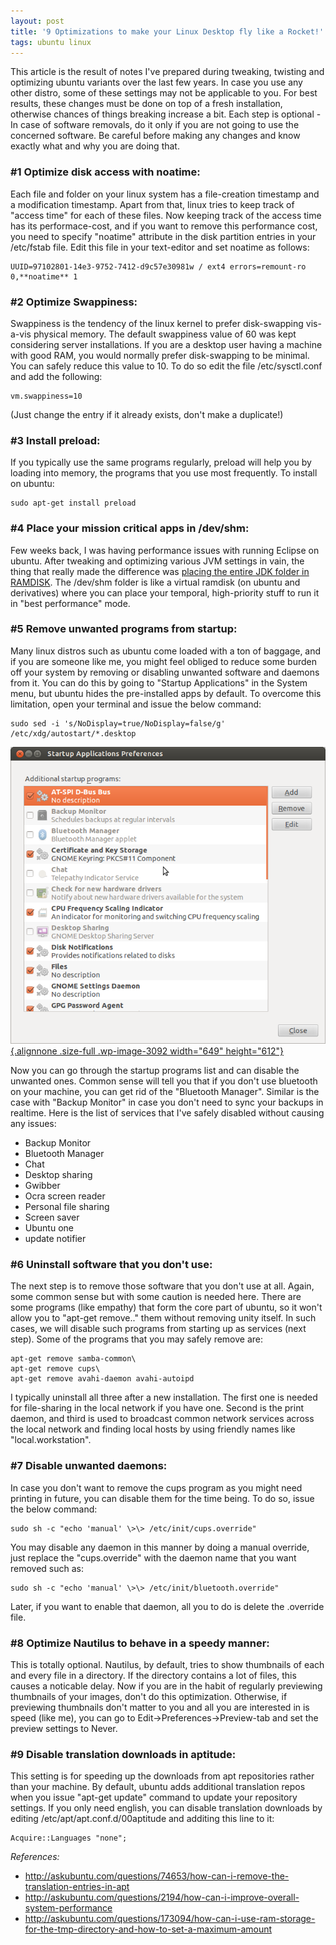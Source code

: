 ```yaml
---
layout: post
title: '9 Optimizations to make your Linux Desktop fly like a Rocket!'
tags: ubuntu linux
---
```


This article is the result of notes I've prepared during tweaking, twisting and optimizing ubuntu variants over the last few years. In case you use any other distro, some of these settings may not be applicable to you. For best results, these changes must be done on top of a fresh installation, otherwise chances of things breaking increase a bit. Each step is optional - In case of software removals, do it only if you are not going to use the concerned software. Be careful before making any changes and know exactly what and why you are doing that.<!--more-->

### \#1 Optimize disk access with noatime:

Each file and folder on your linux system has a file-creation timestamp and a modification timestamp. Apart from that, linux tries to keep track of "access time" for each of these files. Now keeping track of the access time has its performace-cost, and if you want to remove this performance cost, you need to specify "noatime" attribute in the disk partition entries in your /etc/fstab file. Edit this file in your text-editor and set noatime as follows:

	UUID=97102801-14e3-9752-7412-d9c57e30981w / ext4 errors=remount-ro 0,**noatime** 1

### \#2 Optimize Swappiness:

Swappiness is the tendency of the linux kernel to prefer disk-swapping vis-a-vis physical memory. The default swappiness value of 60 was kept considering server installations. If you are a desktop user having a machine with good RAM, you would normally prefer disk-swapping to be minimal. You can safely reduce this value to 10. To do so edit the file /etc/sysctl.conf and add the following:

	vm.swappiness=10

(Just change the entry if it already exists, don't make a duplicate!)

### \#3 Install preload:

If you typically use the same programs regularly, preload will help you by loading into memory, the programs that you use most frequently. To install on ubuntu:

	sudo apt-get install preload

### \#4 Place your mission critical apps in /dev/shm:

Few weeks back, I was having performance issues with running Eclipse on ubuntu. After tweaking and optimizing various JVM settings in vain, the thing that really made the difference was [placing the entire JDK folder in RAMDISK](https://prahladyeri.github.io/blog/2014/06/real-way-make-eclipse-run-faster-ubuntu.html). The /dev/shm folder is like a virtual ramdisk (on ubuntu and derivatives) where you can place your temporal, high-priority stuff to run it in "best performance" mode.

### \#5 Remove unwanted programs from startup:

Many linux distros such as ubuntu come loaded with a ton of baggage, and if you are someone like me, you might feel obliged to reduce some burden off your system by removing or disabling unwanted software and daemons from it. You can do this by going to "Startup Applications" in the System menu, but ubuntu hides the pre-installed apps by default. To overcome this limitation, open your terminal and issue the below command:

	sudo sed -i 's/NoDisplay=true/NoDisplay=false/g' /etc/xdg/autostart/*.desktop

[![ubuntu startup](/uploads/old/startup.png){.alignnone .size-full .wp-image-3092 width="649" height="612"}](https://prahladyeri.github.io/uploads/old/startup.png)

Now you can go through the startup programs list and can disable the unwanted ones. Common sense will tell you that if you don't use bluetooth on your machine, you can get rid of the "Bluetooth Manager". Similar is the case with "Backup Monitor" in case you don't need to sync your backups in realtime. Here is the list of services that I've safely disabled without causing any issues:

-   Backup Monitor
-   Bluetooth Manager
-   Chat
-   Desktop sharing
-   Gwibber
-   Ocra screen reader
-   Personal file sharing
-   Screen saver
-   Ubuntu one
-   update notifier

### \#6 Uninstall software that you don't use:

The next step is to remove those software that you don't use at all. Again, some common sense but with some caution is needed here. There are some programs (like empathy) that form the core part of ubuntu, so it won't allow you to "apt-get remove.." them without removing unity itself. In such cases, we will disable such programs from starting up as services (next step). Some of the programs that you may safely remove are:

	apt-get remove samba-common\
	apt-get remove cups\
	apt-get remove avahi-daemon avahi-autoipd

I typically uninstall all three after a new installation. The first one is needed for file-sharing in the local network if you have one. Second is the print daemon, and third is used to broadcast common network services across the local network and finding local hosts by using friendly names like "local.workstation".

### \#7 Disable unwanted daemons:

In case you don't want to remove the cups program as you might need printing in future, you can disable them for the time being. To do so, issue the below command:

	sudo sh -c "echo 'manual' \>\> /etc/init/cups.override"

You may disable any daemon in this manner by doing a manual override, just replace the "cups.override" with the daemon name that you want removed such as:

	sudo sh -c "echo 'manual' \>\> /etc/init/bluetooth.override"

Later, if you want to enable that daemon, all you to do is delete the .override file.

### \#8 Optimize Nautilus to behave in a speedy manner:

This is totally optional. Nautilus, by default, tries to show thumbnails of each and every file in a directory. If the directory contains a lot of files, this causes a noticable delay. Now if you are in the habit of regularly previewing thumbnails of your images, don't do this optimization. Otherwise, if previewing thumbnails don't matter to you and all you are interested in is speed (like me), you can go to Edit-\>Preferences-\>Preview-tab and set the preview settings to Never.

### \#9 Disable translation downloads in aptitude:

This setting is for speeding up the downloads from apt repositories rather than your machine. By default, ubuntu adds additional translation repos when you issue "apt-get update" command to update your repository settings. If you only need english, you can disable translation downloads by editing /etc/apt/apt.conf.d/00aptitude and additing this line to it:

	Acquire::Languages "none";

*References:*

- <http://askubuntu.com/questions/74653/how-can-i-remove-the-translation-entries-in-apt>
- <http://askubuntu.com/questions/2194/how-can-i-improve-overall-system-performance>
- <http://askubuntu.com/questions/173094/how-can-i-use-ram-storage-for-the-tmp-directory-and-how-to-set-a-maximum-amount>
